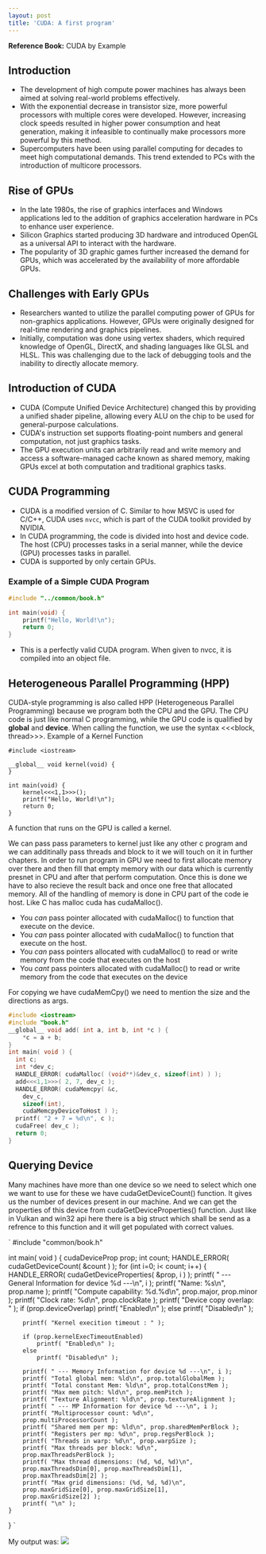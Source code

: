 ```yaml
---
layout: post
title: 'CUDA: A first program'
---
```


**Reference Book:** CUDA by Example

## Introduction
- The development of high compute power machines has always been aimed at solving real-world problems effectively.
- With the exponential decrease in transistor size, more powerful processors with multiple cores were developed. However, increasing clock speeds resulted in higher power consumption and heat generation, making it infeasible to continually make processors more powerful by this method.
- Supercomputers have been using parallel computing for decades to meet high computational demands. This trend extended to PCs with the introduction of multicore processors.

## Rise of GPUs
- In the late 1980s, the rise of graphics interfaces and Windows applications led to the addition of graphics acceleration hardware in PCs to enhance user experience.
- Silicon Graphics started producing 3D hardware and introduced OpenGL as a universal API to interact with the hardware.
- The popularity of 3D graphic games further increased the demand for GPUs, which was accelerated by the availability of more affordable GPUs.

## Challenges with Early GPUs
- Researchers wanted to utilize the parallel computing power of GPUs for non-graphics applications. However, GPUs were originally designed for real-time rendering and graphics pipelines.
- Initially, computation was done using vertex shaders, which required knowledge of OpenGL, DirectX, and shading languages like GLSL and HLSL. This was challenging due to the lack of debugging tools and the inability to directly allocate memory.

## Introduction of CUDA
- CUDA (Compute Unified Device Architecture) changed this by providing a unified shader pipeline, allowing every ALU on the chip to be used for general-purpose calculations.
- CUDA's instruction set supports floating-point numbers and general computation, not just graphics tasks.
- The GPU execution units can arbitrarily read and write memory and access a software-managed cache known as shared memory, making GPUs excel at both computation and traditional graphics tasks.

## CUDA Programming
- CUDA is a modified version of C. Similar to how MSVC is used for C/C++, CUDA uses `nvcc`, which is part of the CUDA toolkit provided by NVIDIA.
- In CUDA programming, the code is divided into host and device code. The host (CPU) processes tasks in a serial manner, while the device (GPU) processes tasks in parallel.
- CUDA is supported by only certain GPUs.

### Example of a Simple CUDA Program
```c
#include "../common/book.h"

int main(void) {
    printf("Hello, World!\n");
    return 0;
}

```

- This is a perfectly valid CUDA program. When given to nvcc, it is compiled into an object file.

## Heterogeneous Parallel Programming (HPP)
CUDA-style programming is also called HPP (Heterogeneous Parallel Programming) because we program both the CPU and the GPU.
The CPU code is just like normal C programming, while the GPU code is qualified by __global__ and __device__. When calling the function, we use the syntax <<<block, thread>>>.
Example of a Kernel Function
```cuda
#include <iostream>

__global__ void kernel(void) {
}

int main(void) {
    kernel<<<1,1>>>();
    printf("Hello, World!\n");
    return 0;
}
```

A function that runs on the GPU is called a kernel.

We can pass pass parameters to kernel just like any other c program and we can additinally pass threads and block to it we will touch on it in further chapters. In order to run program in GPU we need to first allocate memory over there and then fill that empty memory with our data which is currently presnet in CPU and after that perform computation. Once this is done we have to also recieve the result back and once one free that allocated memory. All of the handling of memory is done in CPU part of the code ie host. Like C has malloc cuda has cudaMalloc(). 

- You *can* pass pointer allocated with cudaMalloc() to function that execute on the device.
- You *can* pass pointer allocated with cudaMalloc() to function that execute on the host.
- You *can* pass pointers allocated with cudaMalloc() to read or write memory from the code that executes on the host
- You *cant* pass pointers allocated with cudaMalloc() to read or write memory from the code that executes on the device

For copying we have cudaMemCpy() we need to mention the size and the directions as args. 

```c
#include <iostream>
#include "book.h"
__global__ void add( int a, int b, int *c ) {
	*c = a + b;
}
int main( void ) {
  int c;
  int *dev_c;
  HANDLE_ERROR( cudaMalloc( (void**)&dev_c, sizeof(int) ) );
  add<<<1,1>>>( 2, 7, dev_c );
  HANDLE_ERROR( cudaMemcpy( &c,
    dev_c,
    sizeof(int),
    cudaMemcpyDeviceToHost ) );
  printf( "2 + 7 = %d\n", c );
  cudaFree( dev_c );
  return 0;
}
```

## Querying Device

Many machines have more than one device so we need to select which one we want to use for these we have cudaGetDeviceCount() function. It gives us the number of devices present in our machine. And we can get the properties of this device from cudaGetDeviceProperties() function. Just like in Vulkan and win32 api here there is a big struct which shall be send as a refrence to this function and it will get populated with correct values. 

`
#include "common/book.h"

int main( void ) 
{
    cudaDeviceProp prop;
    int count;
    HANDLE_ERROR( cudaGetDeviceCount( &count ) );
    for (int i=0; i< count; i++)
    {
        HANDLE_ERROR( cudaGetDeviceProperties( &prop, i ) );
        printf( " --- General Information for device %d ---\n", i );
        printf( "Name: %s\n", prop.name );
        printf( "Compute capability: %d.%d\n", prop.major, prop.minor );
        printf( "Clock rate: %d\n", prop.clockRate );
        printf( "Device copy overlap: " );
        if (prop.deviceOverlap)
            printf( "Enabled\n" );
        else
            printf( "Disabled\n" );

        printf( "Kernel execition timeout : " );

        if (prop.kernelExecTimeoutEnabled)
            printf( "Enabled\n" );
        else
            printf( "Disabled\n" );

        printf( " --- Memory Information for device %d ---\n", i );
        printf( "Total global mem: %ld\n", prop.totalGlobalMem );
        printf( "Total constant Mem: %ld\n", prop.totalConstMem );
        printf( "Max mem pitch: %ld\n", prop.memPitch );
        printf( "Texture Alignment: %ld\n", prop.textureAlignment );
        printf( " --- MP Information for device %d ---\n", i );
        printf( "Multiprocessor count: %d\n",
        prop.multiProcessorCount );
        printf( "Shared mem per mp: %ld\n", prop.sharedMemPerBlock );
        printf( "Registers per mp: %d\n", prop.regsPerBlock );
        printf( "Threads in warp: %d\n", prop.warpSize );
        printf( "Max threads per block: %d\n",
        prop.maxThreadsPerBlock );
        printf( "Max thread dimensions: (%d, %d, %d)\n",
        prop.maxThreadsDim[0], prop.maxThreadsDim[1],
        prop.maxThreadsDim[2] );
        printf( "Max grid dimensions: (%d, %d, %d)\n",
        prop.maxGridSize[0], prop.maxGridSize[1],
        prop.maxGridSize[2] );
        printf( "\n" );
    }
}
`

My output was:
![](https://i.ibb.co/ZT8Tzw7/Screenshot-2024-07-27-233749.png)
